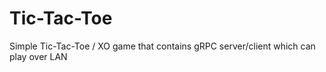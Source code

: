 # Tic-Tac-Toe
Simple Tic-Tac-Toe / XO game that contains gRPC server/client which can play over LAN
